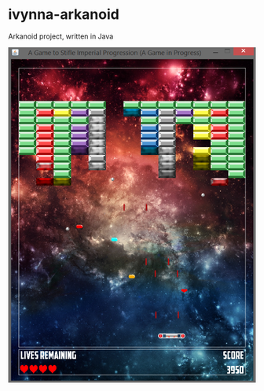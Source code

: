# ivynna-arkanoid
Arkanoid project, written in Java

![Arkanoid: A Game to Stifle Imperial Progression](https://github.com/ethansq/ivynna-arkanoid/blob/master/arkanoid.png)
